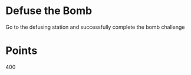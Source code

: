 # Defuse the Bomb
Go to the defusing station and successfully complete the bomb challenge

# Points
400
